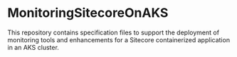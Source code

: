 # MonitoringSitecoreOnAKS
This repository contains specification files to support the deployment of monitoring tools and enhancements for a Sitecore containerized application in an AKS cluster.
